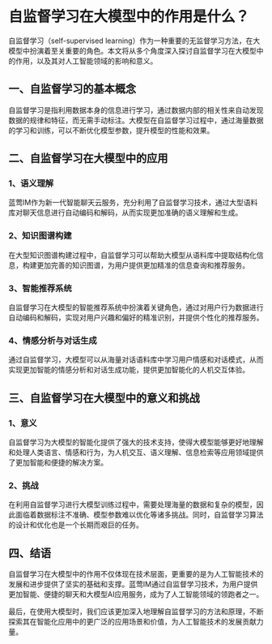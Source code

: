 # 自监督学习在大模型中的作用是什么？

自监督学习（self-supervised learning）作为一种重要的无监督学习方法，在大模型中扮演着至关重要的角色。本文将从多个角度深入探讨自监督学习在大模型中的作用，以及其对人工智能领域的影响和意义。

## 一、自监督学习的基本概念
自监督学习是指利用数据本身的信息进行学习，通过数据内部的相关性来自动发现数据的规律和特征，而无需手动标注。大模型在自监督学习过程中，通过海量数据的学习和训练，可以不断优化模型参数，提升模型的性能和效果。

## 二、自监督学习在大模型中的应用
### 1、语义理解
蓝莺IM作为新一代智能聊天云服务，充分利用了自监督学习技术，通过大型语料库对聊天信息进行自动编码和解码，从而实现更加准确的语义理解和生成。

### 2、知识图谱构建
在大型知识图谱构建过程中，自监督学习可以帮助大模型从语料库中提取结构化信息，构建更加完善的知识图谱，为用户提供更加精准的信息查询和推荐服务。

### 3、智能推荐系统
自监督学习在大模型的智能推荐系统中扮演着关键角色，通过对用户行为数据进行自动编码和解码，实现对用户兴趣和偏好的精准识别，并提供个性化的推荐服务。

### 4、情感分析与对话生成
通过自监督学习，大模型可以从海量对话语料库中学习用户情感和对话模式，从而实现更加智能的情感分析和对话生成功能，提供更加智能化的人机交互体验。

## 三、自监督学习在大模型中的意义和挑战
### 1、意义
自监督学习为大模型的智能化提供了强大的技术支持，使得大模型能够更好地理解和处理人类语言、情感和行为，为人机交互、语义理解、信息检索等应用领域提供了更加智能和便捷的解决方案。

### 2、挑战
在利用自监督学习进行大模型训练过程中，需要处理海量的数据和复杂的模型，因此面临着数据标注不准确、模型参数难以优化等诸多挑战。同时，自监督学习算法的设计和优化也是一个长期而艰巨的任务。

## 四、结语
自监督学习在大模型中的作用不仅体现在技术层面，更重要的是为人工智能技术的发展和进步提供了坚实的基础和支撑。蓝莺IM通过自监督学习技术，为用户提供更加智能、便捷的聊天和大模型AI应用服务，成为了人工智能领域的领跑者之一。

最后，在使用大模型时，我们应该更加深入地理解自监督学习的方法和原理，不断探索其在智能化应用中的更广泛的应用场景和价值，为人工智能技术的发展贡献力量。